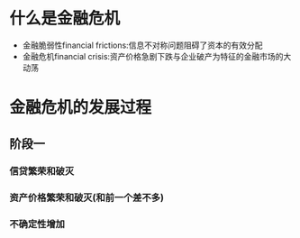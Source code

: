 
# 什么是金融危机

* 金融脆弱性financial frictions:信息不对称问题阻碍了资本的有效分配
* 金融危机financial crisis:资产价格急剧下跌与企业破产为特征的金融市场的大动荡

# 金融危机的发展过程

## 阶段一

### 信贷繁荣和破灭



### 资产价格繁荣和破灭(和前一个差不多)


### 不确定性增加
